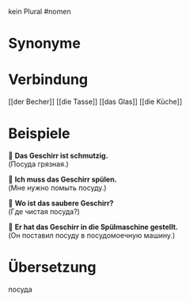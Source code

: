 kein Plural
#nomen
# Synonyme

# Verbindung 
[[der Becher]]
[[die Tasse]]
[[das Glas]]
[[die Küche]]
# Beispiele
🔹 **Das Geschirr ist schmutzig.**  
(Посуда грязная.)

🔹 **Ich muss das Geschirr spülen.**  
(Мне нужно помыть посуду.)

🔹 **Wo ist das saubere Geschirr?**  
(Где чистая посуда?)

🔹 **Er hat das Geschirr in die Spülmaschine gestellt.**  
(Он поставил посуду в посудомоечную машину.)
# Übersetzung
посуда